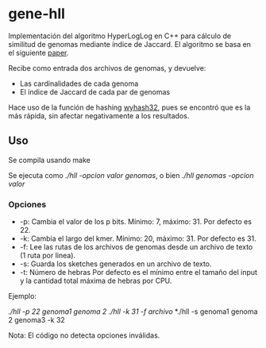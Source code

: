 # gene-hll
Implementación del algoritmo HyperLogLog en C++ para cálculo de similitud de genomas mediante índice de Jaccard.
El algoritmo se basa en el siguiente [paper](https://storage.googleapis.com/pub-tools-public-publication-data/pdf/40671.pdf).

Recibe como entrada dos archivos de genomas, y devuelve:
- Las cardinalidades de cada genoma
- El índice de Jaccard de cada par de genomas

Hace uso de la función de hashing [wyhash32](https://github.com/wangyi-fudan/wyhash), pues se encontró que es la más rápida, sin afectar negativamente a los resultados.

## Uso
Se compila usando make

Se ejecuta como *./hll -opcion valor genomas*, o bien *./hll genomas -opcion valor*

### Opciones
- -p: Cambia el valor de los p bits. Mínimo: 7, máximo: 31. Por defecto es 22.
- -k: Cambia el largo del kmer. Mínimo: 20, máximo: 31.  Por defecto es 31.
- -f: Lee las rutas de los archivos de genomas desde un archivo de texto (1 ruta por linea).
- -s: Guarda los sketches generados en un archivo de texto.
- -t: Número de hebras  Por defecto es el mínimo entre el tamaño del input y la cantidad total máxima de hebras por CPU.

Ejemplo:

*./hll -p 22 genoma1 genoma 2*
*./hll -k 31 -f archivo*
*./hll -s genoma1 genoma 2 genoma3 -k 32

Nota: El código no detecta opciones inválidas.
